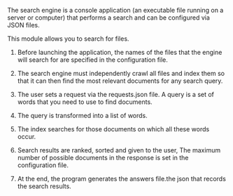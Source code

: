 
The search engine is a console application
(an executable file running on a server or computer)
that performs a search and can be configured via JSON files.

This module allows you to search for files.

1. Before launching the application, the names
of the files that the engine will search for are specified in the configuration file.

2. The search engine must independently crawl all files and
index them so that it can then find the most
relevant documents for any search query.

3. The user sets a request via the requests.json file. A query is
a set of words that you need to use to find documents.

4. The query is transformed into a list of words.
   
5. The index searches for those documents on which all these words occur.
    
6. Search results are ranked, sorted and given to the user,
The maximum number of possible documents in the response is set in
the configuration file.

13. At the end, the program generates the answers file.the json that records
the search results.

